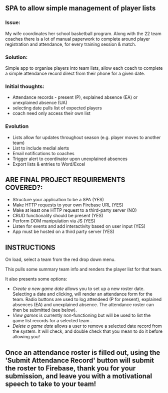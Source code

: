 ## SPA to allow simple management of player lists

### Issue: 
My wife coordinates her school basketball program. Along with the 22 team coaches there is a lot of manual paperwork to complete around player registration and attendance, for every training session & match.

### Solution:
Simple app to organise players into team lists, allow each coach to complete a simple attendance record direct from their phone for a given date.

### Initial thoughts:
- Attendance records - present (P), explained absence (EA) or unexplained absence (UA)
- selecting date pulls list of expected players
- coach need only access their own list

### Evolution
- Lists allow for updates throughout season (e.g. player moves to another team)
- List to include medial alerts
- Email notifications to coaches
- Trigger alert to coordinator upon unexplained absences
- Export lists & entries to Word/Excel

## ARE FINAL PROJECT REQUIREMENTS COVERED?:
- Structure your application to be a SPA (YES)
- Make HTTP requests to your own Firebase URL (YES)
- Make at least one HTTP request to a third-party server (NO)
- CRUD functionality should be present (YES)
- Perform DOM manipulation via JS (YES)
- Listen for events and add interactivity based on user input (YES)
- App must be hosted on a third party server (YES)

## INSTRUCTIONS

On load, select a team from the red drop down menu.

This pulls some summary team info and renders the player list for that team.

It also presents some options:
- *Create a new game date* allows you to set up a new roster date. Selecting a date and clicking, will render an attendance form for the team. Radio buttons are used to log attendeed (P for present), explained absences (EA) and unexplained absence. The attendance roster can then be submitted (see below).
- *View games* is currently non-functioning but will be used to list the game list records for a selected team .
- *Delete a game date* allows a user to remove a selected date record from the system. It will check, and double check that you mean to do it before allowing you!

Once an attendance roster is filled out, using the 'Submit Attendance Record' button will submit the roster to Firebase, thank you for your submission, and leave you with a motivational speech to take to your team!
-